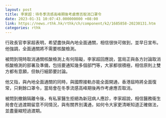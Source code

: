 ```yaml
---
layout: post
title: 李家超：待冬季流感高峰期後考慮應否取消口罩令
date: 2023-01-31 10:07:43.000000000 +08:00
link: https://news.rthk.hk/rthk/ch/component/k2/1685858-20230131.htm
categories: rthk
---
```


行政長官李家超表明，希望盡快與內地全面通關，相信很快可做到，並早日宣布。他強調，全面通關將不需要核酸檢測。

被問到現時取消通關核酸檢測上有何阻礙，李家超回應說，當局正與各方討論取消核酸檢測的部署及準備，包括要通知幾多個部門等，大家都很積極，相信原則上雙方都有意願，但執行細節要討論。

他又指，與內地全面通關的同時，與國際接軌亦能全面開通，香港屆時將全面復常，只剩餘口罩令，當局會在冬季流感高峰期後再作考慮應否取消。

被問到撤銷隔離令後，有私家醫生拒絕為新冠病人應診，李家超說，相信醫務衞生局會在過渡期留意不同情況，與有關界別溝通，如何令大家更清晰知道正確做法，並盡量縮短過渡期。
